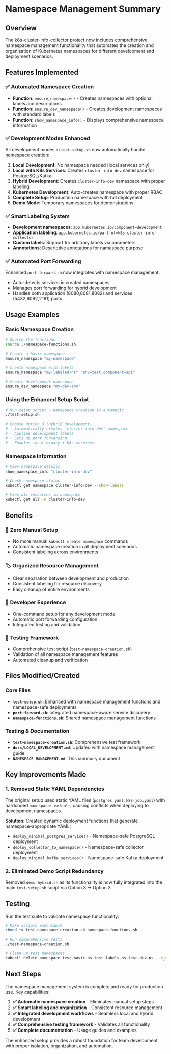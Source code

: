 # Namespace Management Summary

## Overview

The k8s-cluster-info-collector project now includes comprehensive namespace management functionality that automates the creation and organization of Kubernetes namespaces for different development and deployment scenarios.

## Features Implemented

### ✅ Automated Namespace Creation
- **Function**: `ensure_namespace()` - Creates namespaces with optional labels and descriptions
- **Function**: `ensure_dev_namespace()` - Creates development namespaces with standard labels
- **Function**: `show_namespace_info()` - Displays comprehensive namespace information

### ✅ Development Modes Enhanced
All development modes in `test-setup.sh` now automatically handle namespace creation:

1. **Local Development**: No namespace needed (local services only)
2. **Local with K8s Services**: Creates `cluster-info-dev` namespace for PostgreSQL/Kafka
3. **Hybrid Development**: Creates `cluster-info-dev` namespace with proper labeling
4. **Kubernetes Development**: Auto-creates namespace with proper RBAC
5. **Complete Setup**: Production namespace with full deployment
6. **Demo Mode**: Temporary namespaces for demonstrations

### ✅ Smart Labeling System
- **Development namespaces**: `app.kubernetes.io/component=development`
- **Application labeling**: `app.kubernetes.io/part-of=k8s-cluster-info-collector`
- **Custom labels**: Support for arbitrary labels via parameters
- **Annotations**: Descriptive annotations for namespace purpose

### ✅ Automated Port Forwarding
Enhanced `port-forward.sh` now integrates with namespace management:
- Auto-detects services in created namespaces
- Manages port forwarding for hybrid development
- Handles both application (8080,8081,8082) and services (5432,9092,2181) ports

## Usage Examples

### Basic Namespace Creation
```bash
# Source the functions
source ./namespace-functions.sh

# Create a basic namespace
ensure_namespace "my-namespace"

# Create namespace with labels
ensure_namespace "my-labeled-ns" "env=test,component=api"

# Create development namespace
ensure_dev_namespace "my-dev-env"
```

### Using the Enhanced Setup Script
```bash
# Run setup script - namespace creation is automatic
./test-setup.sh

# Choose option 3 (Hybrid Development)
# - Automatically creates 'cluster-info-dev' namespace
# - Applies development labels
# - Sets up port forwarding
# - Enables local binary + K8s services
```

### Namespace Information
```bash
# View namespace details
show_namespace_info "cluster-info-dev"

# Check namespace status
kubectl get namespace cluster-info-dev --show-labels

# View all resources in namespace
kubectl get all -n cluster-info-dev
```

## Benefits

### 🎯 **Zero Manual Setup**
- No more manual `kubectl create namespace` commands
- Automatic namespace creation in all deployment scenarios
- Consistent labeling across environments

### 🏷️ **Organized Resource Management**
- Clear separation between development and production
- Consistent labeling for resource discovery
- Easy cleanup of entire environments

### 🔧 **Developer Experience**
- One-command setup for any development mode
- Automatic port forwarding configuration
- Integrated testing and validation

### 🧪 **Testing Framework**
- Comprehensive test script (`test-namespace-creation.sh`)
- Validation of all namespace management features
- Automated cleanup and verification

## Files Modified/Created

### Core Files
- **`test-setup.sh`**: Enhanced with namespace management functions and namespace-safe deployments
- **`port-forward.sh`**: Integrated namespace-aware service discovery
- **`namespace-functions.sh`**: Shared namespace management functions

### Testing & Documentation
- **`test-namespace-creation.sh`**: Comprehensive test framework
- **`docs/LOCAL_DEVELOPMENT.md`**: Updated with namespace management guide
- **`NAMESPACE_MANAGEMENT.md`**: This summary document

## Key Improvements Made

### 1. Removed Static YAML Dependencies
The original setup used static YAML files (`postgres.yaml`, `k8s-job.yaml`) with hardcoded `namespace: default`, causing conflicts when deploying to development namespaces.

**Solution**: Created dynamic deployment functions that generate namespace-appropriate YAML:
- `deploy_minimal_postgres_service()` - Namespace-safe PostgreSQL deployment
- `deploy_collector_to_namespace()` - Namespace-safe collector deployment
- `deploy_minimal_kafka_services()` - Namespace-safe Kafka deployment

### 2. Eliminated Demo Script Redundancy
Removed `demo-hybrid.sh` as its functionality is now fully integrated into the main `test-setup.sh` script via Option 3 → Option 3.

## Testing

Run the test suite to validate namespace functionality:

```bash
# Make scripts executable
chmod +x test-namespace-creation.sh namespace-functions.sh

# Run comprehensive tests
./test-namespace-creation.sh

# Clean up test namespaces
kubectl delete namespace test-basic-ns test-labels-ns test-dev-ns --ignore-not-found=true
```

## Next Steps

The namespace management system is complete and ready for production use. Key capabilities:

1. **✅ Automatic namespace creation** - Eliminates manual setup steps
2. **✅ Smart labeling and organization** - Consistent resource management
3. **✅ Integrated development workflows** - Seamless local and hybrid development
4. **✅ Comprehensive testing framework** - Validates all functionality
5. **✅ Complete documentation** - Usage guides and examples

The enhanced setup provides a robust foundation for team development with proper isolation, organization, and automation.
